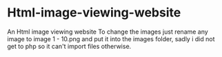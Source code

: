 # Html-image-viewing-website
An Html image viewing website
To change the images just rename any image to image 1 - 10.png and put it into the images folder, sadly i did not get to php so it can't import files otherwise.
